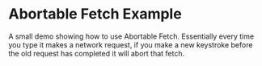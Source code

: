 # Abortable Fetch Example

A small demo showing how to use Abortable Fetch. Essentially every time you type it makes a network request, if you make a new keystroke before the old request has completed it will abort that fetch.